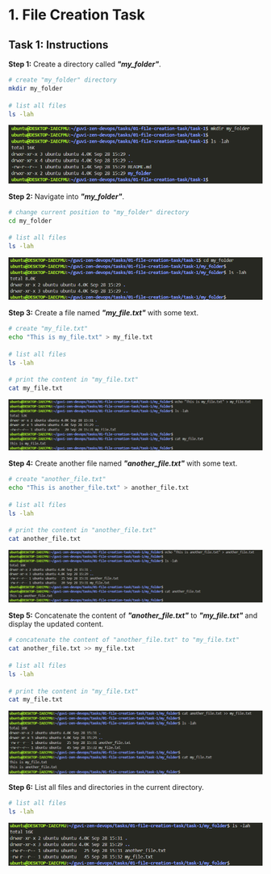 # 1. File Creation Task

## Task 1: Instructions

**Step 1:** Create a directory called ***"my_folder"***.

```bash
# create "my_folder" directory
mkdir my_folder

# list all files
ls -lah
```

![Result 1](./screenshots/result-1.png)

**Step 2:** Navigate into ***"my_folder"***.

```bash
# change current position to "my_folder" directory
cd my_folder

# list all files
ls -lah
```

![Result 2](./screenshots/result-2.png)

**Step 3:** Create a file named ***"my_file.txt"*** with some text.

```bash
# create "my_file.txt"
echo "This is my_file.txt" > my_file.txt

# list all files
ls -lah

# print the content in "my_file.txt"
cat my_file.txt
```

![Result 3](./screenshots/result-3.png)

**Step 4:** Create another file named ***"another_file.txt"*** with some text.

```bash
# create "another_file.txt"
echo "This is another_file.txt" > another_file.txt

# list all files
ls -lah

# print the content in "another_file.txt"
cat another_file.txt
```

![Result 4](./screenshots/result-4.png)

**Step 5:** Concatenate the content of ***"another_file.txt"*** to ***"my_file.txt"*** and display the updated content.

```bash
# concatenate the content of "another_file.txt" to "my_file.txt"
cat another_file.txt >> my_file.txt

# list all files
ls -lah

# print the content in "my_file.txt"
cat my_file.txt
```

![Result 5](./screenshots/result-5.png)

**Step 6:** List all files and directories in the current directory.

```bash
# list all files
ls -lah
```

![Result 6](./screenshots/result-6.png)
